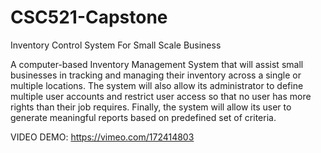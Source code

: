 # CSC521-Capstone
Inventory Control System For Small Scale Business

 A computer-based Inventory Management System that will assist small businesses in tracking and managing their inventory across a single or multiple locations. The system will also allow its administrator to define multiple user accounts and restrict user access so that no user has more rights than their job requires. Finally, the system will allow its user to generate meaningful reports based on predefined set of criteria.

VIDEO DEMO: https://vimeo.com/172414803
